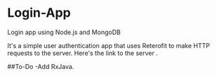 # Login-App
Login app using Node.js and MongoDB

It's a simple user authentication app that uses Reterofit to make HTTP requests to the server. Here's the link to the server .


##To-Do
-Add RxJava.

